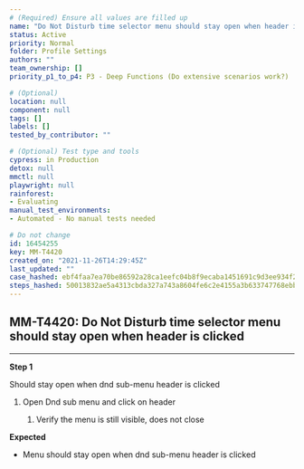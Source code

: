 ```yaml
---
# (Required) Ensure all values are filled up
name: "Do Not Disturb time selector menu should stay open when header is clicked"
status: Active
priority: Normal
folder: Profile Settings
authors: ""
team_ownership: []
priority_p1_to_p4: P3 - Deep Functions (Do extensive scenarios work?)

# (Optional)
location: null
component: null
tags: []
labels: []
tested_by_contributor: ""

# (Optional) Test type and tools
cypress: in Production
detox: null
mmctl: null
playwright: null
rainforest: 
- Evaluating
manual_test_environments:
- Automated - No manual tests needed

# Do not change
id: 16454255
key: MM-T4420
created_on: "2021-11-26T14:29:45Z"
last_updated: ""
case_hashed: ebf4faa7ea70be86592a28ca1eefc04b8f9ecaba1451691c9d3ee934f208173ade7f22061a847b7eee857dc3bde23b56
steps_hashed: 50013832ae5a4313cbda327a743a8604fe6c2e4155a3b633747768ebb96dd56974f0966922d8937a6490d04ae1b2f3e0
---
```


<!-- (Auto-generated) Based on frontmatter's "key" and "name" -->

## MM-T4420: Do Not Disturb time selector menu should stay open when header is clicked

---

**Step 1**

Should stay open when dnd sub-menu header is clicked

1. Open Dnd sub menu and click on header

   1. Verify the menu is still visible, does not close

**Expected**

- Menu should stay open when dnd sub-menu header is clicked
